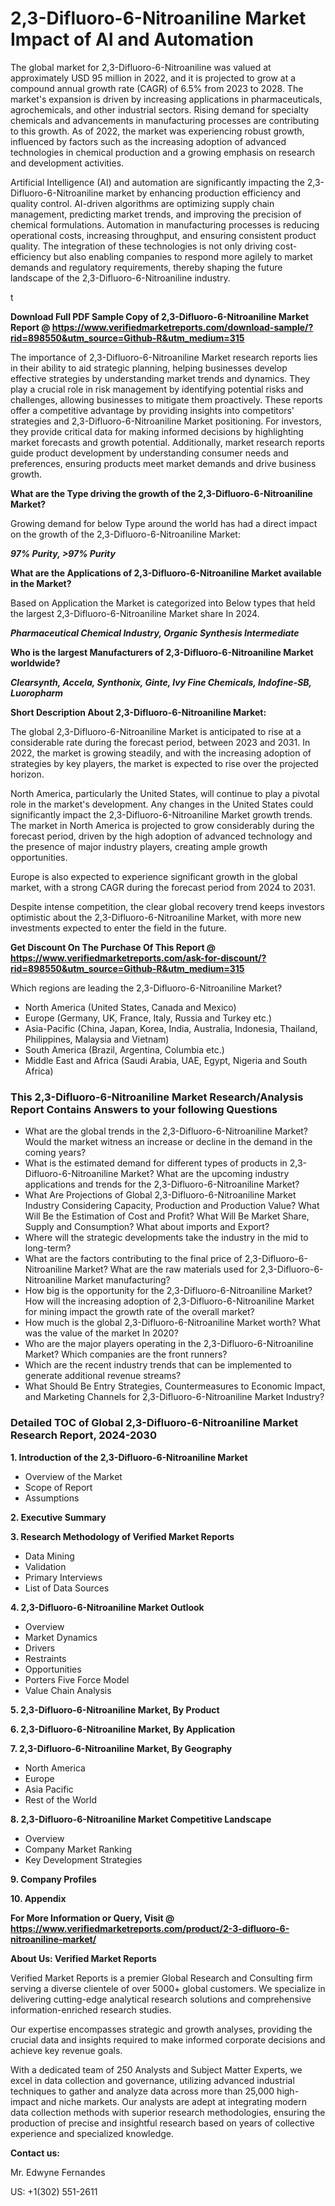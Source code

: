 <meta name="title" content="Global 2,3-Difluoro-6-Nitroaniline Market Impact of AI and Automation"><meta name="description" content="The global market for 2,3-Difluoro-6-Nitroaniline was valued at approximately USD 95 million in 2022, and it is projected to grow at a compound annual growth rate (CAG"><meta name="title" content="2,3-Difluoro-6-Nitroaniline Market Size, Share, Scope, Trends, Growth, Opportunities, Analysis, Forecast"><h1>2,3-Difluoro-6-Nitroaniline Market Impact of AI and Automation</h1><p>The global market for 2,3-Difluoro-6-Nitroaniline was valued at approximately USD 95 million in 2022, and it is projected to grow at a compound annual growth rate (CAGR) of 6.5% from 2023 to 2028. The market's expansion is driven by increasing applications in pharmaceuticals, agrochemicals, and other industrial sectors. Rising demand for specialty chemicals and advancements in manufacturing processes are contributing to this growth. As of 2022, the market was experiencing robust growth, influenced by factors such as the increasing adoption of advanced technologies in chemical production and a growing emphasis on research and development activities.</p><p>Artificial Intelligence (AI) and automation are significantly impacting the 2,3-Difluoro-6-Nitroaniline market by enhancing production efficiency and quality control. AI-driven algorithms are optimizing supply chain management, predicting market trends, and improving the precision of chemical formulations. Automation in manufacturing processes is reducing operational costs, increasing throughput, and ensuring consistent product quality. The integration of these technologies is not only driving cost-efficiency but also enabling companies to respond more agilely to market demands and regulatory requirements, thereby shaping the future landscape of the 2,3-Difluoro-6-Nitroaniline industry.</p>t</p><p id="" class=""><strong>Download Full PDF Sample Copy of 2,3-Difluoro-6-Nitroaniline Market Report @ <a href="https://www.verifiedmarketreports.com/download-sample/?rid=898550&utm_source=Github-R&utm_medium=315" target="_blank">https://www.verifiedmarketreports.com/download-sample/?rid=898550&utm_source=Github-R&utm_medium=315</a></strong></p><p>The importance of&nbsp;2,3-Difluoro-6-Nitroaniline Market research reports lies in their ability to aid strategic planning, helping businesses develop effective strategies by understanding market trends and dynamics. They play a crucial role in risk management by identifying potential risks and challenges, allowing businesses to mitigate them proactively. These reports offer a competitive advantage by providing insights into competitors' strategies and 2,3-Difluoro-6-Nitroaniline Market positioning. For investors, they provide critical data for making informed decisions by highlighting market forecasts and growth potential. Additionally, market research reports guide product development by understanding consumer needs and preferences, ensuring products meet market demands and drive business growth.</p><p><strong>What are the&nbsp;Type driving the growth of the 2,3-Difluoro-6-Nitroaniline Market?</strong></p><p id="" class="">Growing demand for below Type around the world has had a direct impact on the growth of the 2,3-Difluoro-6-Nitroaniline Market:</p><em><strong>97% Purity, >97% Purity</strong></em></p><strong>What are the&nbsp;Applications&nbsp;of 2,3-Difluoro-6-Nitroaniline Market available in the Market?</strong></p><p id="" class="">Based on Application the Market is categorized into Below types that held the largest 2,3-Difluoro-6-Nitroaniline Market share In 2024.</p><em><strong>Pharmaceutical Chemical Industry, Organic Synthesis Intermediate</strong></em></p><strong>Who is the largest Manufacturers of 2,3-Difluoro-6-Nitroaniline Market worldwide?</strong></p><p><em><strong>Clearsynth, Accela, Synthonix, Ginte, Ivy Fine Chemicals, Indofine-SB, Luoropharm</strong></em></p><p id="" class=""><strong>Short Description About 2,3-Difluoro-6-Nitroaniline Market:</strong></p><p>The global 2,3-Difluoro-6-Nitroaniline Market is anticipated to rise at a considerable rate during the forecast period, between 2023 and 2031. In 2022, the market is growing steadily, and with the increasing adoption of strategies by key players, the market is expected to rise over the projected horizon.</p><p>North America, particularly the United States, will continue to play a pivotal role in the market's development. Any changes in the United States could significantly impact the 2,3-Difluoro-6-Nitroaniline Market growth trends. The market in North America is projected to grow considerably during the forecast period, driven by the high adoption of advanced technology and the presence of major industry players, creating ample growth opportunities.</p><p>Europe is also expected to experience significant growth in the global market, with a strong CAGR during the forecast period from 2024 to 2031.</p><p>Despite intense competition, the clear global recovery trend keeps investors optimistic about the 2,3-Difluoro-6-Nitroaniline Market, with more new investments expected to enter the field in the future.</p><p id="" class=""><strong>Get Discount On The Purchase Of This Report @ <a href="https://www.verifiedmarketreports.com/ask-for-discount/?rid=898550&utm_source=Github-R&utm_medium=315" target="_blank">https://www.verifiedmarketreports.com/ask-for-discount/?rid=898550&utm_source=Github-R&utm_medium=315</a></strong></p>Which regions are leading the 2,3-Difluoro-6-Nitroaniline Market?</p><ul><li>North America (United States, Canada and Mexico)</li><li>Europe (Germany, UK, France, Italy, Russia and Turkey etc.)</li><li>Asia-Pacific (China, Japan, Korea, India, Australia, Indonesia, Thailand, Philippines, Malaysia and Vietnam)</li><li>South America (Brazil, Argentina, Columbia etc.)</li><li>Middle East and Africa (Saudi Arabia, UAE, Egypt, Nigeria and South Africa)</li></ul><h3 id="" class="">This 2,3-Difluoro-6-Nitroaniline Market Research/Analysis Report Contains Answers to your following Questions</h3><ul><li>What are the global trends in the 2,3-Difluoro-6-Nitroaniline Market? Would the market witness an increase or decline in the demand in the coming years?</li><li>What is the estimated demand for different types of products in 2,3-Difluoro-6-Nitroaniline Market? What are the upcoming industry applications and trends for the 2,3-Difluoro-6-Nitroaniline Market?</li><li>What Are Projections of Global 2,3-Difluoro-6-Nitroaniline Market Industry Considering Capacity, Production and Production Value? What Will Be the Estimation of Cost and Profit? What Will Be Market Share, Supply and Consumption? What about imports and Export?</li><li>Where will the strategic developments take the industry in the mid to long-term?</li><li>What are the factors contributing to the final price of 2,3-Difluoro-6-Nitroaniline Market? What are the raw materials used for 2,3-Difluoro-6-Nitroaniline Market manufacturing?</li><li>How big is the opportunity for the 2,3-Difluoro-6-Nitroaniline Market? How will the increasing adoption of 2,3-Difluoro-6-Nitroaniline Market for mining impact the growth rate of the overall market?</li><li>How much is the global 2,3-Difluoro-6-Nitroaniline Market worth? What was the value of the market In 2020?</li><li>Who are the major players operating in the 2,3-Difluoro-6-Nitroaniline Market? Which companies are the front runners?</li><li>Which are the recent industry trends that can be implemented to generate additional revenue streams?</li><li>What Should Be Entry Strategies, Countermeasures to Economic Impact, and Marketing Channels for 2,3-Difluoro-6-Nitroaniline Market Industry?</li></ul><h3 id="" class="">Detailed TOC of Global 2,3-Difluoro-6-Nitroaniline Market Research Report, 2024-2030</h3><p id="" class=""><strong>1. Introduction of the 2,3-Difluoro-6-Nitroaniline Market</strong></p><ul><li>Overview of the Market</li><li>Scope of Report</li><li>Assumptions</li></ul><p id="" class=""><strong>2. Executive Summary</strong></p><p id="" class=""><strong>3. Research Methodology of Verified Market Reports</strong></p><ul><li>Data Mining</li><li>Validation</li><li>Primary Interviews</li><li>List of Data Sources</li></ul><p id="" class=""><strong>4. 2,3-Difluoro-6-Nitroaniline Market Outlook</strong></p><ul><li>Overview</li><li>Market Dynamics</li><li>Drivers</li><li>Restraints</li><li>Opportunities</li><li>Porters Five Force Model</li><li>Value Chain Analysis</li></ul><p id="" class=""><strong>5. 2,3-Difluoro-6-Nitroaniline Market, By Product</strong></p><p id="" class=""><strong>6. 2,3-Difluoro-6-Nitroaniline Market, By Application</strong></p><p id="" class=""><strong>7. 2,3-Difluoro-6-Nitroaniline Market, By Geography</strong></p><ul><li>North America</li><li>Europe</li><li>Asia Pacific</li><li>Rest of the World</li></ul><p id="" class=""><strong>8. 2,3-Difluoro-6-Nitroaniline Market Competitive Landscape</strong></p><ul><li>Overview</li><li>Company Market Ranking</li><li>Key Development Strategies</li></ul><p id="" class=""><strong>9. Company Profiles</strong></p><p id="" class=""><strong>10. Appendix</strong></p><p id="" class=""><strong>For More Information or Query, Visit @ <a href="https://www.verifiedmarketreports.com/product/2-3-difluoro-6-nitroaniline-market/" target="_blank">https://www.verifiedmarketreports.com/product/2-3-difluoro-6-nitroaniline-market/</a></strong></p><p id="" class=""><strong>About Us: Verified Market Reports</strong></p><p id="" class="">Verified Market Reports is a premier Global Research and Consulting firm serving a diverse clientele of over 5000+ global customers. We specialize in delivering cutting-edge analytical research solutions and comprehensive information-enriched research studies.</p><p id="" class="">Our expertise encompasses strategic and growth analyses, providing the crucial data and insights required to make informed corporate decisions and achieve key revenue goals.</p><p id="" class="">With a dedicated team of 250 Analysts and Subject Matter Experts, we excel in data collection and governance, utilizing advanced industrial techniques to gather and analyze data across more than 25,000 high-impact and niche markets. Our analysts are adept at integrating modern data collection methods with superior research methodologies, ensuring the production of precise and insightful research based on years of collective experience and specialized knowledge.</p><p id="" class=""><strong>Contact us:</strong></p><p id="" class="">Mr. Edwyne Fernandes</p><p id="" class="">US: +1(302) 551-2611</p>
